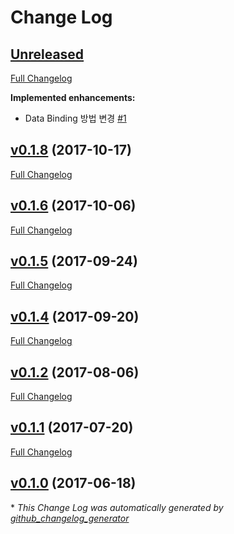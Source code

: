 # Change Log

## [Unreleased](https://github.com/ThingsElements/things-scene-mqtt/tree/HEAD)

[Full Changelog](https://github.com/ThingsElements/things-scene-mqtt/compare/v0.1.8...HEAD)

**Implemented enhancements:**

- Data Binding 방법 변경 [\#1](https://github.com/ThingsElements/things-scene-mqtt/issues/1)

## [v0.1.8](https://github.com/ThingsElements/things-scene-mqtt/tree/v0.1.8) (2017-10-17)
[Full Changelog](https://github.com/ThingsElements/things-scene-mqtt/compare/v0.1.6...v0.1.8)

## [v0.1.6](https://github.com/ThingsElements/things-scene-mqtt/tree/v0.1.6) (2017-10-06)
[Full Changelog](https://github.com/ThingsElements/things-scene-mqtt/compare/v0.1.5...v0.1.6)

## [v0.1.5](https://github.com/ThingsElements/things-scene-mqtt/tree/v0.1.5) (2017-09-24)
[Full Changelog](https://github.com/ThingsElements/things-scene-mqtt/compare/v0.1.4...v0.1.5)

## [v0.1.4](https://github.com/ThingsElements/things-scene-mqtt/tree/v0.1.4) (2017-09-20)
[Full Changelog](https://github.com/ThingsElements/things-scene-mqtt/compare/v0.1.2...v0.1.4)

## [v0.1.2](https://github.com/ThingsElements/things-scene-mqtt/tree/v0.1.2) (2017-08-06)
[Full Changelog](https://github.com/ThingsElements/things-scene-mqtt/compare/v0.1.1...v0.1.2)

## [v0.1.1](https://github.com/ThingsElements/things-scene-mqtt/tree/v0.1.1) (2017-07-20)
[Full Changelog](https://github.com/ThingsElements/things-scene-mqtt/compare/v0.1.0...v0.1.1)

## [v0.1.0](https://github.com/ThingsElements/things-scene-mqtt/tree/v0.1.0) (2017-06-18)


\* *This Change Log was automatically generated by [github_changelog_generator](https://github.com/skywinder/Github-Changelog-Generator)*